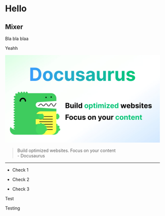 # Hello

## Mixer

Bla bla blaa

Yeahh

![](/img/docusaurus-social-card.jpg)

> Build optimized websites. Focus on your content\
> \- Docusaurus

***

- Check 1

- Check 2

- Check 3

Test



Testing
